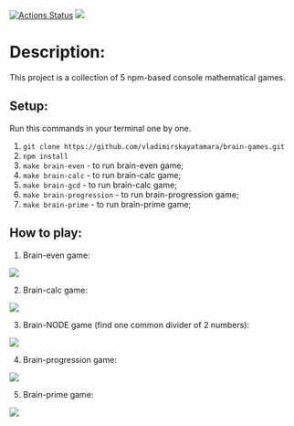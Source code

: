 [![Actions Status](https://github.com/vladimirskayatamara/frontend-project-44/workflows/hexlet-check/badge.svg)](https://github.com/vladimirskayatamara/frontend-project-44/actions)
<a href="https://codeclimate.com/github/vladimirskayatamara/frontend-project-44/maintainability"><img src="https://api.codeclimate.com/v1/badges/ce823a55295468fc5a36/maintainability" /></a>

# Description:

This project is a collection of 5 npm-based console mathematical games.

## Setup:

Run this commands in your terminal one by one.
1. ```git clone https://github.com/vladimirskayatamara/brain-games.git```
2. ```npm install```
3. ```make brain-even``` - to run brain-even game;
4. ```make brain-calc``` - to run brain-calc game;
5. ```make brain-gcd``` - to run brain-calc game;
6. ```make brain-progression``` - to run brain-progression game;
7. ```make brain-prime``` - to run brain-prime game;


## How to play: 
1. Brain-even game: 

<a href="https://asciinema.org/a/XOIyNuw9BRGZQVCCRJR7huYJr" target="_blank"><img src="https://asciinema.org/a/XOIyNuw9BRGZQVCCRJR7huYJr.svg" /></a>

2. Brain-calc game:

<a href="https://asciinema.org/a/HSsBCIHL0W9fDF1T8Axzyxzqi" target="_blank"><img src="https://asciinema.org/a/HSsBCIHL0W9fDF1T8Axzyxzqi.svg" /></a>

3. Brain-NODE game (find one common divider of 2 numbers):

<a href="https://asciinema.org/a/iE28KXzjpZADWccbqC01r6rhN" target="_blank"><img src="https://asciinema.org/a/iE28KXzjpZADWccbqC01r6rhN.svg" /></a>

4. Brain-progression game:

<a href="https://asciinema.org/a/MqHdjLWh8lvf14GJ7SsAq4iEu" target="_blank"><img src="https://asciinema.org/a/MqHdjLWh8lvf14GJ7SsAq4iEu.svg" /></a>

5. Brain-prime game:

<a href="https://asciinema.org/a/sFt6XwYLrzGiMtRu7DPBrKrxs" target="_blank"><img src="https://asciinema.org/a/sFt6XwYLrzGiMtRu7DPBrKrxs.svg" /></a>
